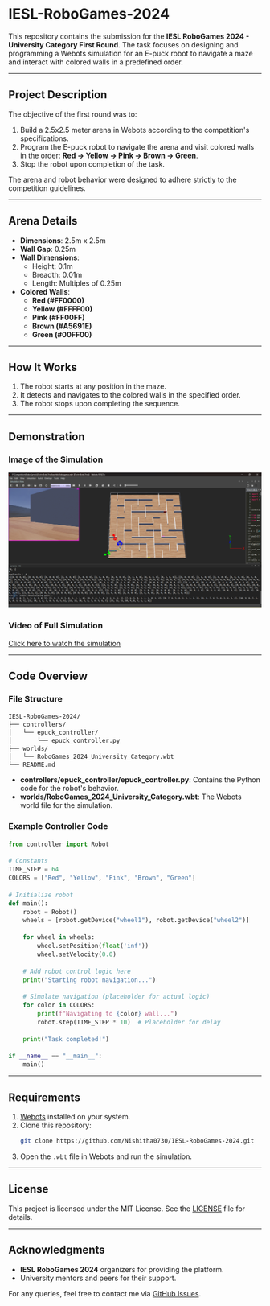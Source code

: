 # IESL-RoboGames-2024

This repository contains the submission for the **IESL RoboGames 2024 - University Category First Round**. The task focuses on designing and programming a Webots simulation for an E-puck robot to navigate a maze and interact with colored walls in a predefined order.

---

## Project Description

The objective of the first round was to:

1. Build a 2.5x2.5 meter arena in Webots according to the competition's specifications.
2. Program the E-puck robot to navigate the arena and visit colored walls in the order:
   **Red → Yellow → Pink → Brown → Green**.
3. Stop the robot upon completion of the task.

The arena and robot behavior were designed to adhere strictly to the competition guidelines.

---

## Arena Details

- **Dimensions**: 2.5m x 2.5m
- **Wall Gap**: 0.25m
- **Wall Dimensions**:
  - Height: 0.1m
  - Breadth: 0.01m
  - Length: Multiples of 0.25m
- **Colored Walls**:
  - **Red (#FF0000)**
  - **Yellow (#FFFF00)**
  - **Pink (#FF00FF)**
  - **Brown (#A5691E)**
  - **Green (#00FF00)**

---

## How It Works

1. The robot starts at any position in the maze.
2. It detects and navigates to the colored walls in the specified order.
3. The robot stops upon completing the sequence.

---

## Demonstration

### Image of the Simulation

![Webots Simulation](https://github.com/Nishitha0730/IESL-RoboGames-2024/blob/main/First%20Round/ElectroBots.png)

### Video of Full Simulation

[Click here to watch the simulation](https://1drv.ms/v/c/66efd464b4ddcd14/EQJkU4Rn0iZAtjbNSy9vMhcBhon2ZhFBdb3_L9B-IZXYNQ?e=gV7gZM)

---

## Code Overview

### File Structure

```
IESL-RoboGames-2024/
├── controllers/
│   └── epuck_controller/
│       └── epuck_controller.py
├── worlds/
│   └── RoboGames_2024_University_Category.wbt
└── README.md
```

- **controllers/epuck_controller/epuck_controller.py**: Contains the Python code for the robot's behavior.
- **worlds/RoboGames_2024_University_Category.wbt**: The Webots world file for the simulation.

### Example Controller Code

```python
from controller import Robot

# Constants
TIME_STEP = 64
COLORS = ["Red", "Yellow", "Pink", "Brown", "Green"]

# Initialize robot
def main():
    robot = Robot()
    wheels = [robot.getDevice("wheel1"), robot.getDevice("wheel2")]

    for wheel in wheels:
        wheel.setPosition(float('inf'))
        wheel.setVelocity(0.0)

    # Add robot control logic here
    print("Starting robot navigation...")

    # Simulate navigation (placeholder for actual logic)
    for color in COLORS:
        print(f"Navigating to {color} wall...")
        robot.step(TIME_STEP * 10)  # Placeholder for delay

    print("Task completed!")

if __name__ == "__main__":
    main()
```

---

## Requirements

1. [Webots](https://cyberbotics.com/) installed on your system.
2. Clone this repository:
   ```bash
   git clone https://github.com/Nishitha0730/IESL-RoboGames-2024.git
   ```
3. Open the `.wbt` file in Webots and run the simulation.

---

## License

This project is licensed under the MIT License. See the [LICENSE](LICENSE) file for details.

---

## Acknowledgments

- **IESL RoboGames 2024** organizers for providing the platform.
- University mentors and peers for their support.

For any queries, feel free to contact me via [GitHub Issues](https://github.com/Nishitha0730/IESL-RoboGames-2024/issues).

